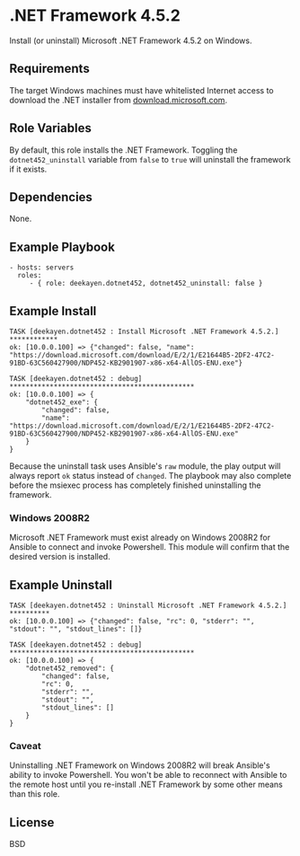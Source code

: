 .NET Framework 4.5.2
====================

Install (or uninstall) Microsoft .NET Framework 4.5.2 on Windows.

Requirements
------------

The target Windows machines must have whitelisted Internet access to download the .NET installer from [download.microsoft.com]().

Role Variables
--------------

By default, this role installs the .NET Framework. Toggling the `dotnet452_uninstall` variable from `false` to `true` will uninstall the framework if it exists.

Dependencies
------------

None.

Example Playbook
----------------

    - hosts: servers
      roles:
         - { role: deekayen.dotnet452, dotnet452_uninstall: false }

Example Install
---------------

    TASK [deekayen.dotnet452 : Install Microsoft .NET Framework 4.5.2.] ************
    ok: [10.0.0.100] => {"changed": false, "name": "https://download.microsoft.com/download/E/2/1/E21644B5-2DF2-47C2-91BD-63C560427900/NDP452-KB2901907-x86-x64-AllOS-ENU.exe"}

    TASK [deekayen.dotnet452 : debug] **********************************************
    ok: [10.0.0.100] => {
        "dotnet452_exe": {
            "changed": false,
            "name": "https://download.microsoft.com/download/E/2/1/E21644B5-2DF2-47C2-91BD-63C560427900/NDP452-KB2901907-x86-x64-AllOS-ENU.exe"
        }
    }

Because the uninstall task uses Ansible's `raw` module, the play output will always report `ok` status instead of `changed`. The playbook may also complete before the msiexec process has completely finished uninstalling the framework.

### Windows 2008R2

Microsoft .NET Framework must exist already on Windows 2008R2 for Ansible to connect and invoke Powershell. This module will confirm that the desired version is installed.

Example Uninstall
-----------------

    TASK [deekayen.dotnet452 : Uninstall Microsoft .NET Framework 4.5.2.] **********
    ok: [10.0.0.100] => {"changed": false, "rc": 0, "stderr": "", "stdout": "", "stdout_lines": []}

    TASK [deekayen.dotnet452 : debug] **********************************************
    ok: [10.0.0.100] => {
        "dotnet452_removed": {
            "changed": false,
            "rc": 0,
            "stderr": "",
            "stdout": "",
            "stdout_lines": []
        }
    }

### Caveat

Uninstalling .NET Framework on Windows 2008R2 will break Ansible's ability to invoke Powershell. You won't be able to reconnect with Ansible to the remote host until you re-install .NET Framework by some other means than this role.


License
-------

BSD
